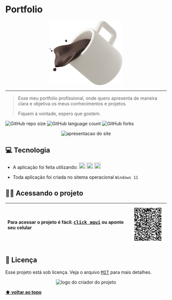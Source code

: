 # Portfolio

 <p align="center">
  <img witdh="800" height="200" src="/assets/images/coffiebg.png" alt="logo do projeto">
 </p>

-------
> Esse meu portfolio profissional, onde quero apresenta de maneira clara e objetiva os meus conhecimentos e projetos.
>
> Fiquem à vontade, espero que gostem.

![GitHub repo size](https://img.shields.io/github/repo-size/vandersann/Portfolio?style=for-the-badge)
![GitHub language count](https://img.shields.io/github/languages/count/vandersann/Portfolio?style=for-the-badge)
![GitHub forks](https://img.shields.io/github/forks/vandersann/Portfolio?style=for-the-badge)

<p align="center">
<img  width="1000" src="https://github.com/vandersann/Jogo_da_Memoria/assets/65673565/8cec07f1-3ef9-4715-b06f-bb729241375d" alt="apresentacao do site">
</p>

## 💻 Tecnologia

* A aplicação foi feita utilizando:
  <img src="https://user-images.githubusercontent.com/65673565/197231139-6dfa8431-458c-413e-89e8-972e1ab811d8.svg" width="20" height="20">
   <img src="https://user-images.githubusercontent.com/65673565/197238275-388aa7ce-f0ab-4d23-96f1-c89bccb4cb90.svg" width="20" height="20">
  <img src="https://user-images.githubusercontent.com/65673565/197238032-ca4fa2b6-d812-4e4c-b273-e17b04aaabbf.svg" width="20" height="20">

* Toda aplicação foi criada no sitema operacional `Windows 11`

## :man_technologist: Acessando o projeto

Para acessar o projeto é fácil: <a href="https://benevolent-cupcake-333c2f.netlify.app" target="_blank"><kbd>click aqui</kbd></a> ou aponte seu celular | <img src="/assets/images/qrCode.png" height="125" width="125" alt="apresentacao do site">
:--------- | :---------

## 📝 Licença

Esse projeto está sob licença. Veja o arquivo <kbd>[MIT](Mit.md)</kbd> para mais detalhes.

<p align="center">
  <img witdh="300" src="https://user-images.githubusercontent.com/65673565/190916838-46057236-9d6e-4e75-b919-d24f673caec7.svg" alt="logo do criador do projeto")
 </p>
  
  **[⬆ voltar ao topo](#Portfolio)**
